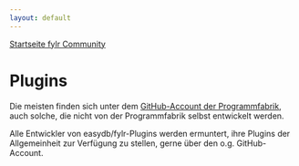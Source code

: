 ```yaml
---
layout: default
---
```


[Startseite fylr Community](/)

# Plugins 

Die meisten finden sich unter dem [GitHub-Account der Programmfabrik](https://github.com/programmfabrik), auch solche, die nicht von der Programmfabrik selbst entwickelt werden.

Alle Entwickler von easydb/fylr-Plugins werden ermuntert, ihre Plugins der Allgemeinheit zur Verfügung zu stellen, gerne über den o.g. GitHub-Account.
